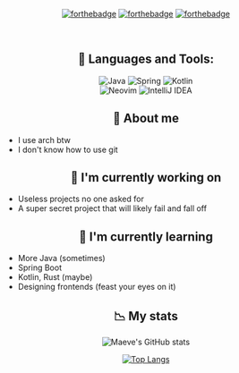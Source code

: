 <div align="center">

[![forthebadge](https://forthebadge.com/images/badges/fuck-it-ship-it.svg)]()
[![forthebadge](https://i.imgur.com/4Wt7z6m.png)](https://bigrat.monster)
[![forthebadge](https://forthebadge.com/images/badges/0-percent-optimized.svg)]((https://bigrat.monster))

<br>

## 🧰 Languages and Tools:

![Java](https://img.shields.io/badge/java-%23ED8B00.svg?style=for-the-badge&logo=java&logoColor=white)
![Spring](https://img.shields.io/badge/spring-%236DB33F.svg?style=for-the-badge&logo=spring&logoColor=white)
![Kotlin](https://img.shields.io/badge/kotlin-%230095D5.svg?style=for-the-badge&logo=kotlin&logoColor=white)
<br>
![Neovim](https://img.shields.io/badge/NeoVim-%2357A143.svg?&style=for-the-badge&logo=neovim&logoColor=white)
![IntelliJ IDEA](https://img.shields.io/badge/IntelliJIDEA-000000.svg?style=for-the-badge&logo=intellij-idea&logoColor=white)
</div>

<div align="center">
  
## 🚎 About me
  
</div>

- I use arch btw
- I don't know how to use git 

<div align="center">
  
## 🌃 I'm currently working on
  
</div>


- Useless projects no one asked for
- A super secret project that will likely fail and fall off 

<div align = "center">
  
## 🌱 I'm currently learning
  
</div>

- More Java (sometimes)
- Spring Boot
- Kotlin, Rust (maybe)
- Designing frontends (feast your eyes on it)

<div align="center">

## 📉 My stats

![Maeve's GitHub stats](https://github-readme-stats.vercel.app/api?username=MaeveS2&show_icons=true&theme=tokyonight)
  
[![Top Langs](https://github-readme-stats.vercel.app/api/top-langs/?username=MaeveS2&layout=compact&theme=tokyonight)](https://github.com/anuraghazra/github-readme-stats)
